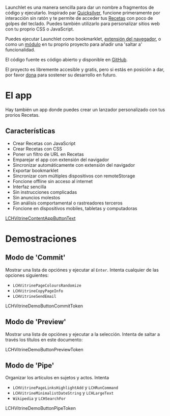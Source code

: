 Launchlet es una manera sencilla para dar un nombre a fragmentos de código y ejecutarlo. Inspirado par [Quicksilver](https://qsapp.com), funcione primeramente por interacción sin ratón y te permite de acceder tus [Recetas](LCHVitrineTokenGuideURL) con poco de golpes del teclado. Puedes también utilizarlo para personalizar sitios web con tu proprio CSS o JavaScript.

Puedes ejecutar Launchlet como bookmarklet, [extensión del navegador](LCH_SHARED_EXTENSION_DOCS_URL), o como un [módulo](LCH_SHARED_PACKAGE_DOCS_URL) en tu proprio proyecto para añadir una 'saltar a' funcionalidad.

El código fuente es código abierto y disponible en [GitHub](LCH_SHARED_GITHUB_URL).

El proyecto es libremente accesible y gratis, pero si estás en posición a dar, por favor [dona](LCH_SHARED_DONATE_URL) para sostener su desarrollo en futuro.

# El app

Hay también un app donde puedes crear un lanzador personalizado con tus prorios Recetas.

## Características
- Crear Recetas con JavaScript
- Crear Recetas con CSS
- Poner un filtro de URL en Recetas
- Emparejar el app con extensión del navigador
- Sincronizar automáticamente con extensión del navigador
- Exportar bookmarklet
- Sincronizar com múltiples dispositivos con remoteStorage
- Foncione offline sin acceso al internet
- Interfaz sencilla
- Sin instrucciones complicadas
- Sin anuncios molestos
- Sin análisis comportamental o rastreadores terceros
- Foncione en dispositivos mobiles, tabletas y computadoras

<a class="LCHVitrineContentAppButton OLSKCommonButton OLSKCommonButtonPrimary" href="LCHVitrineTokenComposeURL">LCHVitrineContentAppButtonText</a>

# Demostraciones

## Modo de 'Commit'

Mostrar una lista de opciónes y ejecutar al `Enter`. Intenta cualquier de las opciones siguientes:
- `LCHVitrinePageColoursRandomize`
- `LCHVitrineCopyPageInfo`
- `LCHVitrineSendEmail`

LCHVitrineDemoButtonCommitToken

## Modo de 'Preview'

Mostrar una lista de opciónes y ejecutar a la selección. Intenta de saltar a través los títulos en este documento:

LCHVitrineDemoButtonPreviewToken

## Modo de 'Pipe'

Organizar los artículos en sujetos y actos. Intenta
- `LCHVitrinePageLinksHighlightAdd` y `LCHRunCommand`
- `LCHVitrineMinimalistDateString` y `LCHLargeText`
- `Wikipedia` y `LCHSearchFor`

LCHVitrineDemoButtonPipeToken
